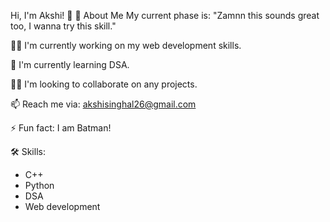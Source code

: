 Hi, I'm Akshi! 👋
🚀 About Me
My current phase is:
"Zamnn this sounds great too, I wanna try this skill."

👩‍💻 I'm currently working on my web development skills.

🧠 I'm currently learning DSA.

👯‍♀️ I'm looking to collaborate on any projects.

📫 Reach me via: akshisinghal26@gmail.com

⚡️ Fun fact: I am Batman!

🛠 Skills:
- C++
- Python
- DSA
- Web development
